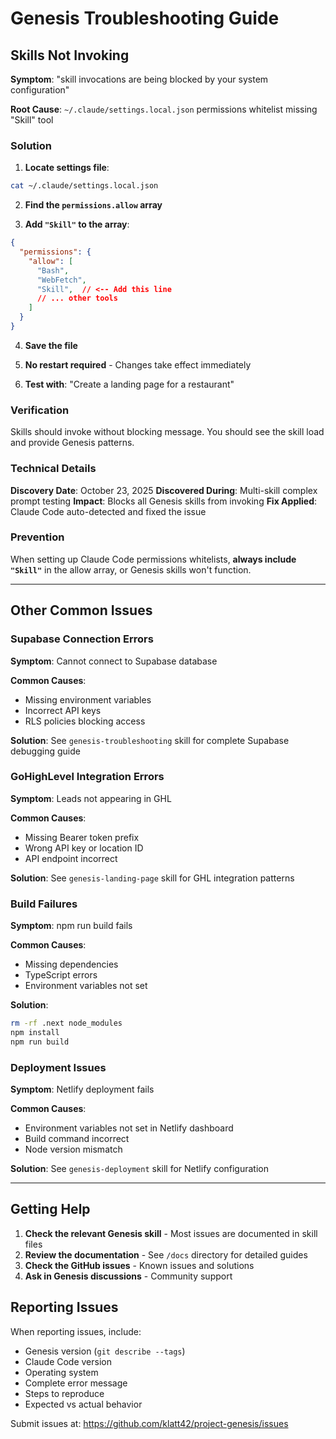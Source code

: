# Genesis Troubleshooting Guide

## Skills Not Invoking

**Symptom**: "skill invocations are being blocked by your system configuration"

**Root Cause**: `~/.claude/settings.local.json` permissions whitelist missing "Skill" tool

### Solution

1. **Locate settings file**:
```bash
cat ~/.claude/settings.local.json
```

2. **Find the `permissions.allow` array**

3. **Add `"Skill"` to the array**:
```json
{
  "permissions": {
    "allow": [
      "Bash",
      "WebFetch",
      "Skill",  // <-- Add this line
      // ... other tools
    ]
  }
}
```

4. **Save the file**

5. **No restart required** - Changes take effect immediately

6. **Test with**: "Create a landing page for a restaurant"

### Verification

Skills should invoke without blocking message. You should see the skill load and provide Genesis patterns.

### Technical Details

**Discovery Date**: October 23, 2025
**Discovered During**: Multi-skill complex prompt testing
**Impact**: Blocks all Genesis skills from invoking
**Fix Applied**: Claude Code auto-detected and fixed the issue

### Prevention

When setting up Claude Code permissions whitelists, **always include `"Skill"`** in the allow array, or Genesis skills won't function.

---

## Other Common Issues

### Supabase Connection Errors

**Symptom**: Cannot connect to Supabase database

**Common Causes**:
- Missing environment variables
- Incorrect API keys
- RLS policies blocking access

**Solution**: See `genesis-troubleshooting` skill for complete Supabase debugging guide

### GoHighLevel Integration Errors

**Symptom**: Leads not appearing in GHL

**Common Causes**:
- Missing Bearer token prefix
- Wrong API key or location ID
- API endpoint incorrect

**Solution**: See `genesis-landing-page` skill for GHL integration patterns

### Build Failures

**Symptom**: npm run build fails

**Common Causes**:
- Missing dependencies
- TypeScript errors
- Environment variables not set

**Solution**:
```bash
rm -rf .next node_modules
npm install
npm run build
```

### Deployment Issues

**Symptom**: Netlify deployment fails

**Common Causes**:
- Environment variables not set in Netlify dashboard
- Build command incorrect
- Node version mismatch

**Solution**: See `genesis-deployment` skill for Netlify configuration

---

## Getting Help

1. **Check the relevant Genesis skill** - Most issues are documented in skill files
2. **Review the documentation** - See `/docs` directory for detailed guides
3. **Check the GitHub issues** - Known issues and solutions
4. **Ask in Genesis discussions** - Community support

## Reporting Issues

When reporting issues, include:
- Genesis version (`git describe --tags`)
- Claude Code version
- Operating system
- Complete error message
- Steps to reproduce
- Expected vs actual behavior

Submit issues at: https://github.com/klatt42/project-genesis/issues
